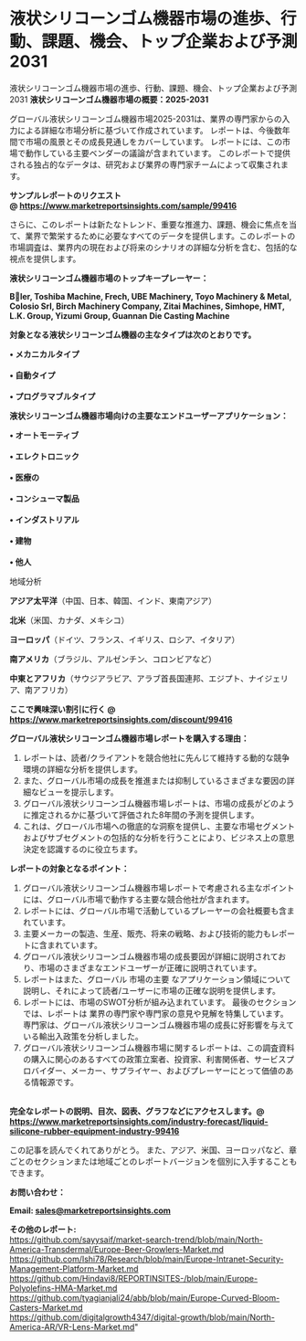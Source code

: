 # 液状シリコーンゴム機器市場の進歩、行動、課題、機会、トップ企業および予測2031
 液状シリコーンゴム機器市場の進歩、行動、課題、機会、トップ企業および予測2031
<strong><b>液状シリコーンゴム機器市場の概要：2025-2031</b></strong>

グローバル液状シリコーンゴム機器市場2025-2031は、業界の専門家からの入力による詳細な市場分析に基づいて作成されています。 レポートは、今後数年間で市場の風景とその成長見通しをカバーしています。 レポートには、この市場で動作している主要ベンダーの議論が含まれています。 このレポートで提供される独占的なデータは、研究および業界の専門家チームによって収集されます。

<strong>サンプルレポートのリクエスト @ <a href=https://www.marketreportsinsights.com/sample/99416>https://www.marketreportsinsights.com/sample/99416</a></strong>

さらに、このレポートは新たなトレンド、重要な推進力、課題、機会に焦点を当て、業界で繁栄するために必要なすべてのデータを提供します。このレポートの市場調査は、業界内の現在および将来のシナリオの詳細な分析を含む、包括的な視点を提供します。

<strong>液状シリコーンゴム機器市場のトップキープレーヤー：</strong>

<strong>Bler, Toshiba Machine, Frech, UBE Machinery, Toyo Machinery & Metal, Colosio Srl, Birch Machinery Company, Zitai Machines, Simhope, HMT, L.K. Group, Yizumi Group, Guannan Die Casting Machine</strong>

<strong><b>対象となる液状シリコーンゴム機器の主なタイプは次のとおりです。</b></strong>

<strong>• メカニカルタイプ<br><br>• 自動タイプ<br><br>• プログラマブルタイプ</strong>

<strong><b>液状シリコーンゴム機器市場向けの主要なエンドユーザーアプリケーション：</b></strong>

<strong>• オートモーティブ<br><br>• エレクトロニック<br><br>• 医療の<br><br>• コンシューマ製品<br><br>• インダストリアル<br><br>• 建物<br><br>• 他人</strong>

 地域分析

<strong><b>アジア太平洋</b></strong>（中国、日本、韓国、インド、東南アジア）

<strong><b>北米</b></strong>（米国、カナダ、メキシコ）

<strong><b>ヨーロッパ</b></strong>（ドイツ、フランス、イギリス、ロシア、イタリア）

<strong><b>南アメリカ</b></strong>（ブラジル、アルゼンチン、コロンビアなど）

<strong><b>中東とアフリカ</b></strong>（サウジアラビア、アラブ首長国連邦、エジプト、ナイジェリア、南アフリカ）

<strong>ここで興味深い割引に行く @ <a href=https://www.marketreportsinsights.com/discount/99416>https://www.marketreportsinsights.com/discount/99416</a></strong>

<strong><b>グローバル液状シリコーンゴム機器市場レポートを購入する理由：</b></strong>
<ol>
  <li>レポートは、読者/クライアントを競合他社に先んじて維持する動的な競争環境の詳細な分析を提供します。</li>
  <li>また、グローバル市場の成長を推進または抑制しているさまざまな要因の詳細なビューを提示します。</li>
  <li>グローバル液状シリコーンゴム機器市場レポートは、市場の成長がどのように推定されるかに基づいて評価された8年間の予測を提供します。</li>
  <li>これは、グローバル市場への徹底的な洞察を提供し、主要な市場セグメントおよびサブセグメントの包括的な分析を行うことにより、ビジネス上の意思決定を認識するのに役立ちます。</li>
</ol>
<strong><b>レポートの対象となるポイント：</b></strong>
<ol>
  <li>グローバル液状シリコーンゴム機器市場レポートで考慮される主なポイントには、グローバル市場で動作する主要な競合他社が含まれます。</li>
  <li>レポートには、グローバル市場で活動しているプレーヤーの会社概要も含まれています。</li>
  <li>主要メーカーの製造、生産、販売、将来の戦略、および技術的能力もレポートに含まれています。</li>
  <li>グローバル液状シリコーンゴム機器市場の成長要因が詳細に説明されており、市場のさまざまなエンドユーザーが正確に説明されています。</li>
  <li>レポートはまた、グローバル 市場の主要 なアプリケーション領域について説明し、それによって読者/ユーザーに市場の正確な説明を提供します。</li>
  <li>レポートには、市場のSWOT分析が組み込まれています。 最後のセクションでは、レポートは 業界の専門家や専門家の意見や見解を特集しています。 専門家は、グローバル液状シリコーンゴム機器市場の成長に好影響を与えている輸出入政策を分析しました。</li>
  <li>グローバル液状シリコーンゴム機器市場に関するレポートは、この調査資料の購入に関心のあるすべての政策立案者、投資家、利害関係者、サービスプロバイダー、メーカー、サプライヤー、およびプレーヤーにとって価値のある情報源です。</li>
</ol><br>
<strong>完全なレポートの説明、目次、図表、グラフなどにアクセスします。@ <a href=https://www.marketreportsinsights.com/industry-forecast/liquid-silicone-rubber-equipment-industry-99416>https://www.marketreportsinsights.com/industry-forecast/liquid-silicone-rubber-equipment-industry-99416</a></strong>

この記事を読んでくれてありがとう。 また、アジア、米国、ヨーロッパなど、章ごとのセクションまたは地域ごとのレポートバージョンを個別に入手することもできます。

<strong><b>お問い合わせ：</b></strong>

<strong>Email: </strong><a href=mailto:sales@marketreportsinsights.com><strong>sales@marketreportsinsights.com</strong></a>

<strong>その他のレポート:</strong>
<br>
<a href=https://github.com/sayysaif/market-search-trend/blob/main/North-America-Transdermal/Europe-Beer-Growlers-Market.md>https://github.com/sayysaif/market-search-trend/blob/main/North-America-Transdermal/Europe-Beer-Growlers-Market.md</a>
<br>
<a href=https://github.com/Ishi78/Research/blob/main/Europe-Intranet-Security-Management-Platform-Market.md>https://github.com/Ishi78/Research/blob/main/Europe-Intranet-Security-Management-Platform-Market.md</a>
<br>
<a href=https://github.com/Hindavi8/REPORTINSITES-/blob/main/Europe-Polyolefins-HMA-Market.md>https://github.com/Hindavi8/REPORTINSITES-/blob/main/Europe-Polyolefins-HMA-Market.md</a>
<br>
<a href=https://github.com/tyagianjali24/abb/blob/main/Europe-Curved-Bloom-Casters-Market.md>https://github.com/tyagianjali24/abb/blob/main/Europe-Curved-Bloom-Casters-Market.md</a>
<br>
<a href=https://github.com/digitalgrowth4347/digital-growth/blob/main/North-America-AR/VR-Lens-Market.md>https://github.com/digitalgrowth4347/digital-growth/blob/main/North-America-AR/VR-Lens-Market.md</a>"

